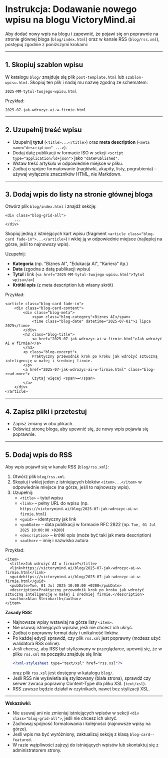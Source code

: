 # Instrukcja: Dodawanie nowego wpisu na blogu VictoryMind.ai

Aby dodać nowy wpis na blogu i zapewnić, że pojawi się on poprawnie na stronie głównej bloga (`blog/index.html`) oraz w kanale RSS (`blog/rss.xml`), postępuj zgodnie z poniższymi krokami:

---

## 1. Skopiuj szablon wpisu

W katalogu `blog/` znajduje się plik `post-template.html` lub `szablon-wpisu.html`. Skopiuj ten plik i nadaj mu nazwę zgodną ze schematem:

```
2025-MM-tytul-twojego-wpisu.html
```
Przykład:
```
2025-07-jak-wdrozyc-ai-w-firmie.html
```

---

## 2. Uzupełnij treść wpisu

- Uzupełnij **tytuł** (`<title>...</title>`) oraz **meta description** (`<meta name="description" ...>`).
- Dodaj datę publikacji w formacie ISO w sekcji `<script type="application/ld+json">` jako `"datePublished"`.
- Wstaw treść artykułu w odpowiednie miejsce w pliku.
- Zadbaj o spójne formatowanie (nagłówki, akapity, listy, pogrubienia) – używaj wyłącznie znaczników HTML, nie Markdown.

---

## 3. Dodaj wpis do listy na stronie głównej bloga

Otwórz plik `blog/index.html` i znajdź sekcję:

```
<div class="blog-grid-all">
    ...
</div>
```

Skopiuj jedną z istniejących kart wpisu (fragment `<article class="blog-card fade-in">...</article>`) i wklej ją w odpowiednie miejsce (najlepiej na górze, jeśli to najnowszy wpis).

Uzupełnij:
- **Kategoria** (np. "Biznes AI", "Edukacja AI", "Kariera" itp.)
- **Data** (zgodna z datą publikacji wpisu)
- **Tytuł** i link (`<a href="2025-MM-tytul-twojego-wpisu.html">Tytuł wpisu</a>`)
- **Krótki opis** (z meta description lub własny skrót)

Przykład:
```
<article class="blog-card fade-in">
    <div class="blog-card-content">
        <div class="blog-meta">
            <span class="blog-category">Biznes AI</span>
            <time class="blog-date" datetime="2025-07-01">1 lipca 2025</time>
        </div>
        <h3 class="blog-title">
            <a href="2025-07-jak-wdrozyc-ai-w-firmie.html">Jak wdrożyć AI w firmie?</a>
        </h3>
        <p class="blog-excerpt">
            Praktyczny przewodnik krok po kroku jak wdrożyć sztuczną inteligencję w małej i średniej firmie.
        </p>
        <a href="2025-07-jak-wdrozyc-ai-w-firmie.html" class="blog-read-more">
            Czytaj więcej <span>→</span>
        </a>
    </div>
</article>
```

---

## 4. Zapisz pliki i przetestuj

- Zapisz zmiany w obu plikach.
- Odśwież stronę bloga, aby upewnić się, że nowy wpis pojawia się poprawnie.

---

## 5. Dodaj wpis do RSS

Aby wpis pojawił się w kanale RSS (`blog/rss.xml`):

1. Otwórz plik `blog/rss.xml`.
2. Skopiuj i wklej jeden z istniejących bloków `<item>...</item>` w odpowiednie miejsce (na górze, jeśli to najnowszy wpis).
3. Uzupełnij:
   - `<title>` – tytuł wpisu
   - `<link>` – pełny URL do wpisu (np. `https://victorymind.ai/blog/2025-07-jak-wdrozyc-ai-w-firmie.html`)
   - `<guid>` – identyczny jak link
   - `<pubDate>` – data publikacji w formacie RFC 2822 (np. `Tue, 01 Jul 2025 10:00:00 +0200`)
   - `<description>` – krótki opis (może być taki jak meta description)
   - `<author>` – imię i nazwisko autora

Przykład:
```
<item>
  <title>Jak wdrożyć AI w firmie?</title>
  <link>https://victorymind.ai/blog/2025-07-jak-wdrozyc-ai-w-firmie.html</link>
  <guid>https://victorymind.ai/blog/2025-07-jak-wdrozyc-ai-w-firmie.html</guid>
  <pubDate>Tue, 01 Jul 2025 10:00:00 +0200</pubDate>
  <description>Praktyczny przewodnik krok po kroku jak wdrożyć sztuczną inteligencję w małej i średniej firmie.</description>
  <author>Alan Steinbarth</author>
</item>
```

**Zasady RSS:**
- Najnowsze wpisy wstawiaj na górze listy `<item>`.
- Nie usuwaj istniejących wpisów, jeśli nie chcesz ich ukryć.
- Zadbaj o poprawny format daty i unikalność linków.
- Po każdej edycji sprawdź, czy plik `rss.xml` jest poprawny (możesz użyć walidatora RSS online).
- Jeśli chcesz, aby RSS był stylizowany w przeglądarce, upewnij się, że w pliku `rss.xml` na początku znajduje się linia:
  ```xml
  <?xml-stylesheet type="text/xsl" href="rss.xsl"?>
  ```
  oraz plik `rss.xsl` jest dostępny w katalogu `blog/`.
- Jeśli RSS nie wyświetla się stylizowany (biała strona), sprawdź czy serwer zwraca poprawny Content-Type dla pliku XSL (`text/xsl`).
- RSS zawsze będzie działał w czytnikach, nawet bez stylizacji XSL.

---

**Wskazówki:**
- Nie usuwaj ani nie zmieniaj istniejących wpisów w sekcji `<div class="blog-grid-all">`, jeśli nie chcesz ich ukryć.
- Zachowaj spójność formatowania i kolejności (najnowsze wpisy na górze).
- Jeśli wpis ma być wyróżniony, zaktualizuj sekcję z klasą `blog-card--featured`.
- W razie wątpliwości zajrzyj do istniejących wpisów lub skontaktuj się z administratorem strony.
